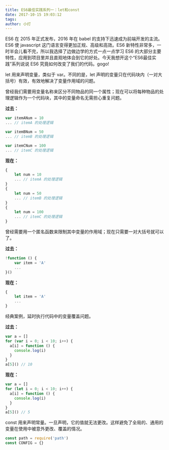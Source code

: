 ```yaml
---
title: ES6最佳实践系列一：let和const
date: 2017-10-15 19:03:12
tags:
author: 小打
---
```


ES6 在 2015 年正式发布，2016 年在 babel 的支持下迅速成为前端开发的主流。ES6 使 javascript 这门语言变得更加正规、高级和高效。ES6 新特性非常多，一时半会儿看不完，所以我选择了边做边学的方式一点一点学习 ES6 的大部分主要特性，应用到项目里并且直观地体会到它的好处。今天我想开这个“ES6最佳实践”系列说说 ES6 究竟如何改变了我们的代码。gogo!

let 用来声明变量，类似于 var。不同的是，let 声明的变量只在代码块内（一对大括号）有效，有效地解决了变量作用域的问题。

曾经我们需要用变量名称来区分不同物品的同一个属性；现在可以将每种物品的处理逻辑作为一个代码块，其中的变量命名无需担心重复问题。

**过去：**

``` js
var itemANum = 10
... // itemA 的处理逻辑

var itemBNum = 50
... // itemB 的处理逻辑

var itemCNum = 100
... // itemC 的处理逻辑
```

**现在：**

``` js
{
    let num = 10
    ... // itemA 的处理逻辑
}
{
    let num = 50
    ... // itemB 的处理逻辑
}
{
    let num = 100
    ... // itemC 的处理逻辑
}
```

曾经需要用一个匿名函数来限制其中变量的作用域；现在只需要一对大括号就可以了。

**过去：**

``` js
!function () {
    var item = 'A'
    ...
}()
```

**现在：**

``` js
{
    let item = 'A'
    ...
}
```

经典案例，延时执行代码中的变量覆盖问题。

**过去：**

``` js
var a = []
for (var i = 0; i < 10; i++) {
  a[i] = function () {
    console.log(i)
  }
}
a[5]() // 10
```

**现在：**

``` js
var a = []
for (let i = 0; i < 10; i++) {
  a[i] = function () {
    console.log(i)
  }
}
a[5]() // 5
```

const 用来声明常量。一旦声明，它的值就无法更改。这样避免了全局的、通用的变量在使用中被意外更改、覆盖的情况。

``` js
const path = require('path')
const CONFIG = {}
```